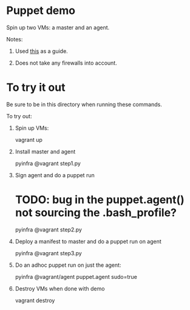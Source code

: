 # Puppet demo
Spin up two VMs: a master and an agent.

Notes:

1. Used [this](https://www.howtoforge.com/tutorial/centos-puppet-master-and-agent/) as
a guide.

2. Does not take any firewalls into account.

# To try it out

Be sure to be in this directory when running these commands.

To try out:

1. Spin up VMs:

    vagrant up

2. Install master and agent

    pyinfra @vagrant step1.py

3. Sign agent and do a puppet run

    # TODO: bug in the puppet.agent() not sourcing the .bash_profile?
    pyinfra @vagrant step2.py

4. Deploy a manifest to master and do a puppet run on agent

    pyinfra @vagrant step3.py

5. Do an adhoc puppet run on just the agent:

    pyinfra @vagrant/agent puppet.agent sudo=true

6. Destroy VMs when done with demo

    vagrant destroy
